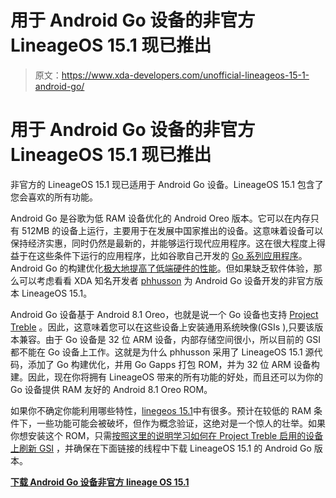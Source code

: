 # 用于 Android Go 设备的非官方 LineageOS 15.1 现已推出

> 原文：<https://www.xda-developers.com/unofficial-lineageos-15-1-android-go/>

# 用于 Android Go 设备的非官方 LineageOS 15.1 现已推出

非官方的 LineageOS 15.1 现已适用于 Android Go 设备。LineageOS 15.1 包含了您会喜欢的所有功能。

Android Go 是谷歌为低 RAM 设备优化的 Android Oreo 版本。它可以在内存只有 512MB 的设备上运行，主要用于在发展中国家推出的设备。这意味着设备可以保持经济实惠，同时仍然是最新的，并能够运行现代应用程序。这在很大程度上得益于在这些条件下运行的应用程序，比如谷歌自己开发的 [Go 系列应用程序](https://www.xda-developers.com/google-maps-go/)。Android Go 的构建优化[极大地提高了低端硬件的性能](https://www.xda-developers.com/android-go-old-android-8-1-oreo/)。但如果缺乏软件体验，那么可以考虑看看 XDA 知名开发者 [phhusson](https://forum.xda-developers.com/member.php?u=1915408) 为 Android Go 设备开发的非官方版本 LineageOS 15.1。

Android Go 设备基于 Android 8.1 Oreo，也就是说一个 Go 设备也支持 [Project Treble](https://www.xda-developers.com/tag/project-treble/) 。因此，这意味着您可以在这些设备上安装通用系统映像(GSIs ),只要该版本兼容。由于 Go 设备是 32 位 ARM 设备，内部存储空间很小，所以目前的 GSI 都不能在 Go 设备上工作。这就是为什么 phhusson 采用了 LineageOS 15.1 源代码，添加了 Go 构建优化，并用 Go Gapps 打包 ROM，并为 32 位 ARM 设备构建。因此，现在你将拥有 LineageOS 带来的所有功能的好处，而且还可以为你的 Go 设备提供 RAM 友好的 Android 8.1 Oreo ROM。

如果你不确定你能利用哪些特性，[linegeos 15.1](https://www.xda-developers.com/lineageos-15-feature-list-overview-screenshots-video/)中有很多。预计在较低的 RAM 条件下，一些功能可能会被破坏，但作为概念验证，这绝对是一个惊人的壮举。如果你想安装这个 ROM，只需[按照这里的说明学习如何在 Project Treble 启用的设备上刷新 GSI](https://www.xda-developers.com/flash-generic-system-image-project-treble-device/) ，并确保在下面链接的线程中下载 LineageOS 15.1 的 Android Go 版本。

[**下载 Android Go 设备非官方 lineage OS 15.1**](https://forum.xda-developers.com/project-treble/trebleenabled-device-development/lineage-phh-treble-t3767690)